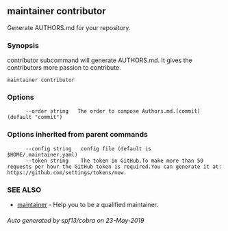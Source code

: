 ## maintainer contributor

Generate AUTHORS.md for your repository.

### Synopsis


contributor subcommand will generate AUTHORS.md. It gives the contributors more 
passion to contribute.

```
maintainer contributor
```

### Options

```
      --order string   The order to compose Authors.md.(commit) (default "commit")
```

### Options inherited from parent commands

```
      --config string   config file (default is $HOME/.maintainer.yaml)
      --token string    The token in GitHub.To make more than 50 requests per hour the GitHub token is required.You can generate it at: https://github.com/settings/tokens/new.
```

### SEE ALSO
* [maintainer](maintainer.md)	 - Help you to be a qualified maintainer.

###### Auto generated by spf13/cobra on 23-May-2019
